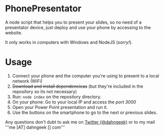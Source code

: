 PhonePresentator
==========================
A node script that helps you to present your slides, so no need of a presentator device, just deploy and use your phone by accessing to the
website.


It only works in computers with Windows and NodeJS (_sorry!_).

Usage
=======
1. Connect your phone and the computer you're using to present to a local network (WiFi)
1. ~~Download and install dependencieas~~ (but they're included in the repository so its not necessary)
2. Run: ``` node index ``` on the repository directory.
3. On your phone: Go to your local IP and access the _port 3000_
4. Open your Power Point presentation and run it.
5. Use the buttons on the smartphone to go to the next or previous slides.


Any questions don't dubt to ask me on <a href="http://twitter.com/dahngeek">Twitter (@dahngeek)</a> or to my mail '''me [AT] dahngeek [] com'''